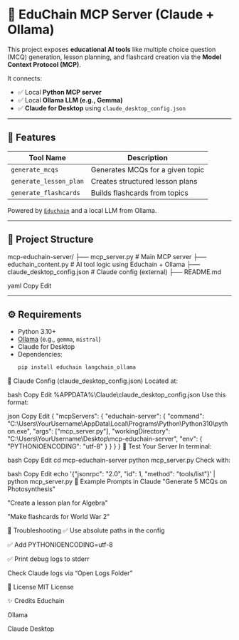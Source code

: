 # 🧠 EduChain MCP Server (Claude + Ollama)

This project exposes **educational AI tools** like multiple choice question (MCQ) generation, lesson planning, and flashcard creation via the **Model Context Protocol (MCP)**.

It connects:
- ✅ Local **Python MCP server**
- ✅ Local **Ollama LLM (e.g., Gemma)**
- ✅ **Claude for Desktop** using `claude_desktop_config.json`

---

## 🚀 Features

| Tool Name              | Description |
|------------------------|-------------|
| `generate_mcqs`        | Generates MCQs for a given topic |
| `generate_lesson_plan` | Creates structured lesson plans |
| `generate_flashcards`  | Builds flashcards from topics |

Powered by [`Educhain`](https://github.com/ritobanrc/educhain) and a local LLM from Ollama.

---

## 📁 Project Structure

mcp-educhain-server/
├── mcp_server.py # Main MCP server
├── educhain_content.py # AI tool logic using Educhain + Ollama
├── claude_desktop_config.json # Claude config (external)
├── README.md

yaml
Copy
Edit

---

## ⚙️ Requirements

- Python 3.10+
- [Ollama](https://ollama.com/) (e.g., `gemma`, `mistral`)
- Claude for Desktop
- Dependencies:
  ```bash
  pip install educhain langchain_ollama
🔌 Claude Config (claude_desktop_config.json)
Located at:

bash
Copy
Edit
%APPDATA%\Claude\claude_desktop_config.json
Use this format:

json
Copy
Edit
{
  "mcpServers": {
    "educhain-server": {
      "command": "C:\\Users\\YourUsername\\AppData\\Local\\Programs\\Python\\Python310\\python.exe",
      "args": ["mcp_server.py"],
      "workingDirectory": "C:\\Users\\YourUsername\\Desktop\\mcp-educhain-server",
      "env": {
        "PYTHONIOENCODING": "utf-8"
      }
    }
  }
}
🧪 Test Your Server
In terminal:

bash
Copy
Edit
cd mcp-educhain-server
python mcp_server.py
Check with:

bash
Copy
Edit
echo '{"jsonrpc": "2.0", "id": 1, "method": "tools/list"}' | python mcp_server.py
🧠 Example Prompts in Claude
"Generate 5 MCQs on Photosynthesis"

"Create a lesson plan for Algebra"

"Make flashcards for World War 2"

🐛 Troubleshooting
✅ Use absolute paths in the config

✅ Add PYTHONIOENCODING=utf-8

✅ Print debug logs to stderr

Check Claude logs via “Open Logs Folder”

📜 License
MIT License

✨ Credits
Educhain

Ollama

Claude Desktop
